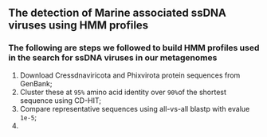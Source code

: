 ## The detection of Marine associated ssDNA viruses using HMM profiles
### The following are steps we followed to build HMM profiles used in the search for ssDNA viruses in our metagenomes
1. Download Cressdnaviricota and Phixvirota protein sequences from GenBank;
2. Cluster these at ```95%``` amino acid identity over ```90%```of the shortest sequence using CD-HIT;
3. Compare representative sequences using all-vs-all blastp with evalue ```1e-5```;
4. 


